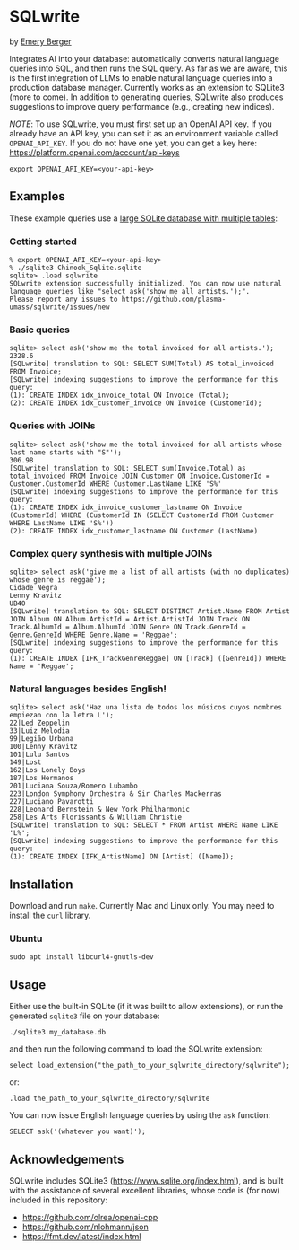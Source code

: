 # SQLwrite

by [Emery Berger](https://emeryberger.com)

Integrates AI into your database: automatically converts natural
language queries into SQL, and then runs the SQL query.  As far as we
are aware, this is the first integration of LLMs to enable natural
language queries into a production database manager. Currently works
as an extension to SQLite3 (more to come). In addition to generating
queries, SQLwrite also produces suggestions to improve query
performance (e.g., creating new indices).

*NOTE*: To use SQLwrite, you must first set up an OpenAI API key. If you
already have an API key, you can set it as an environment variable
called `OPENAI_API_KEY`. If you do not have one yet,
you can get a key here: https://platform.openai.com/account/api-keys

```
export OPENAI_API_KEY=<your-api-key>
```

## Examples

These example queries use a [large SQLite database with multiple tables](https://github.com/lerocha/chinook-database/blob/master/ChinookDatabase/DataSources/Chinook_Sqlite.sqlite):

### Getting started

```
% export OPENAI_API_KEY=<your-api-key>
% ./sqlite3 Chinook_Sqlite.sqlite
sqlite> .load sqlwrite
SQLwrite extension successfully initialized. You can now use natural language queries like "select ask('show me all artists.');".
Please report any issues to https://github.com/plasma-umass/sqlwrite/issues/new
```

### Basic queries

```
sqlite> select ask('show me the total invoiced for all artists.');
2328.6
[SQLwrite] translation to SQL: SELECT SUM(Total) AS total_invoiced FROM Invoice;
[SQLwrite] indexing suggestions to improve the performance for this query:
(1): CREATE INDEX idx_invoice_total ON Invoice (Total);
(2): CREATE INDEX idx_customer_invoice ON Invoice (CustomerId);
```

### Queries with JOINs

```
sqlite> select ask('show me the total invoiced for all artists whose last name starts with "S"');
306.98
[SQLwrite] translation to SQL: SELECT sum(Invoice.Total) as total_invoiced FROM Invoice JOIN Customer ON Invoice.CustomerId = Customer.CustomerId WHERE Customer.LastName LIKE 'S%'
[SQLwrite] indexing suggestions to improve the performance for this query:
(1): CREATE INDEX idx_invoice_customer_lastname ON Invoice (CustomerId) WHERE (CustomerId IN (SELECT CustomerId FROM Customer WHERE LastName LIKE 'S%'))
(2): CREATE INDEX idx_customer_lastname ON Customer (LastName)
```

### Complex query synthesis with multiple JOINs

```
sqlite> select ask('give me a list of all artists (with no duplicates) whose genre is reggae');
Cidade Negra
Lenny Kravitz
UB40
[SQLwrite] translation to SQL: SELECT DISTINCT Artist.Name FROM Artist JOIN Album ON Album.ArtistId = Artist.ArtistId JOIN Track ON Track.AlbumId = Album.AlbumId JOIN Genre ON Track.GenreId = Genre.GenreId WHERE Genre.Name = 'Reggae';
[SQLwrite] indexing suggestions to improve the performance for this query:
(1): CREATE INDEX [IFK_TrackGenreReggae] ON [Track] ([GenreId]) WHERE Name = 'Reggae';
```

### Natural languages besides English!

```
sqlite> select ask('Haz una lista de todos los músicos cuyos nombres empiezan con la letra L');
22|Led Zeppelin
33|Luiz Melodia
99|Legião Urbana
100|Lenny Kravitz
101|Lulu Santos
149|Lost
162|Los Lonely Boys
187|Los Hermanos
201|Luciana Souza/Romero Lubambo
223|London Symphony Orchestra & Sir Charles Mackerras
227|Luciano Pavarotti
228|Leonard Bernstein & New York Philharmonic
258|Les Arts Florissants & William Christie
[SQLwrite] translation to SQL: SELECT * FROM Artist WHERE Name LIKE 'L%';
[SQLwrite] indexing suggestions to improve the performance for this query:
(1): CREATE INDEX [IFK_ArtistName] ON [Artist] ([Name]);
```

## Installation

Download and run `make`. Currently Mac and Linux only. You may need to install the `curl` library.

### Ubuntu

```
sudo apt install libcurl4-gnutls-dev
```

## Usage

Either use the built-in SQLite (if it was built to allow extensions), or run the generated `sqlite3` file on your database:

```
./sqlite3 my_database.db
```

and then run the following command to load the SQLwrite extension:

```
select load_extension("the_path_to_your_sqlwrite_directory/sqlwrite");
```

or:
```
.load the_path_to_your_sqlwrite_directory/sqlwrite
```

You can now issue English language queries by using the `ask` function:

```
SELECT ask('(whatever you want)');
```

## Acknowledgements

SQLwrite includes SQLite3 (https://www.sqlite.org/index.html), and is
built with the assistance of several excellent libraries, whose code
is (for now) included in this repository:

* https://github.com/olrea/openai-cpp
* https://github.com/nlohmann/json
* https://fmt.dev/latest/index.html

